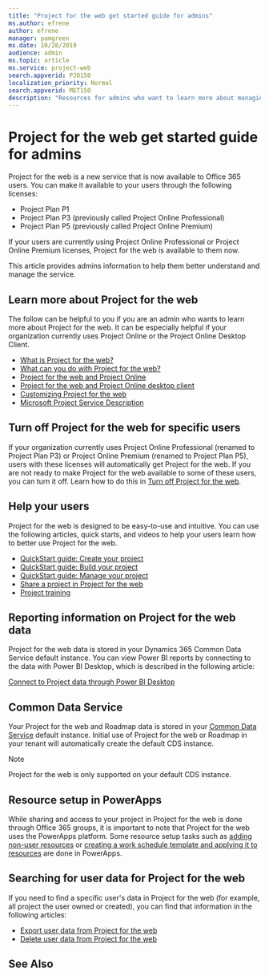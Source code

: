 ```yaml
---
title: "Project for the web get started guide for admins"
ms.author: efrene
author: efrene
manager: pamgreen
ms.date: 10/28/2019
audience: admin
ms.topic: article
ms.service: project-web
search.appverid: PJO150
localization_priority: Normal
search.appverid: MET150
description: "Resources for admins who want to learn more about managing Project for the web."
---
```


# Project for the web get started guide for admins

Project for the web is a new service that is now available to Office 365 users.  You can make it available to your users through the following licenses:

- Project Plan P1
- Project Plan P3 (previously called Project Online Professional)
- Project Plan P5 (previously called Project Online Premium)

If your users are currently using Project Online Professional or Project Online Premium licenses, Project for the web is available to them now. 

This article provides admins information to help them better understand and manage the service. 

## Learn more about Project for the web

The follow can be helpful to you if you are an admin who wants to learn more about Project for the web. It can be especially helpful if your organization currently uses Project Online or the Project Online Desktop Client.

- [What is Project for the web? ](https://go.microsoft.com/fwlink/?linkid=2108301)
- [What can you do with Project for the web? ](https://go.microsoft.com/fwlink/?linkid=2108303)
- [Project for the web and Project Online](https://go.microsoft.com/fwlink/?linkid=2108305)
- [Project for the web and Project Online desktop client ](https://go.microsoft.com/fwlink/?linkid=2108306)
- [Customizing Project for the web ](https://go.microsoft.com/fwlink/?linkid=2108401)
- [Microsoft Project Service Description](https://docs.microsoft.com/office365/servicedescriptions/project-online-service-description/project-online-service-description)

## Turn off Project for the web for specific users

If your organization currently uses Project Online Professional (renamed to Project Plan P3) or Project Online Premium (renamed to Project Plan P5), users with these licenses will automatically get Project for the web. If you are not ready to make Project for the web available to some of these users, you can turn it off. Learn how to do this in [Turn off Project for the web](turn-project-for-the-web-off.md).

## Help your users 

Project for the web is designed to be easy-to-use and intuitive. You can use the following articles, quick starts, and videos to help your users learn how to better use Project for the web. 

 - [QuickStart guide: Create your project](https://go.microsoft.com/fwlink/?linkid=2109367)
 - [QuickStart guide: Build your project](https://support.office.com/article/a45f7bcb-d3ff-4900-b2cb-41b8ba7ffbfe)
 - [QuickStart guide: Manage your project](https://support.office.com/article/c8e1f866-2c6a-4018-a39c-807382e7c671)
 - [Share a project in Project for the web](https://support.office.com/article/share-a-project-885758f0-c216-4129-a53d-6e2406977469)
 - [Project training](https://support.office.com/article/project-training-63f1db89-1ee0-4113-bedc-03fc5ec6223a)


## Reporting information on Project for the web data

Project for the web data is stored in your Dynamics 365 Common Data Service default instance. You can view Power BI reports by connecting to the data with Power BI Desktop, which is described in the following article:

[Connect to Project data through Power BI Desktop](connect-to-project-for-the-web-data-through-powerbi-desktop.md)

## Common Data Service
Your Project for the web and Roadmap data is stored in your [Common Data Service](https://docs.microsoft.com/powerapps/maker/common-data-service/data-platform-intro) default instance. Initial use of Project for the web or Roadmap in your tenant will automatically create the default CDS instance. 

> [!NOTE]
> Project for the web is only supported on your default CDS instance.

## Resource setup in PowerApps

While sharing and access to your project in Project for the web is done through Office 365 groups, it is important to note that Project for the web uses the PowerApps platform.  Some resource setup tasks such as [adding non-user resources](https://docs.microsoft.com/project-for-the-web/create-nonuser-resources-in-project-for-the-web) or [creating a work schedule template and applying it to resources](https://docs.microsoft.com/project-for-the-web/create-and-apply-a-work-calendar) are done in PowerApps. 


## Searching for user data for Project for the web

If you need to find a specific user's data in Project for the web (for example, all project the user owned or created), you can find that information in the following articles:

- [Export user data from Project for the web](export-user-data-from-project-for-the-web.md)
- [Delete user data from Project for the web](delete-user-data-from-project-for-the-web.md)





 
## See Also


  
  



